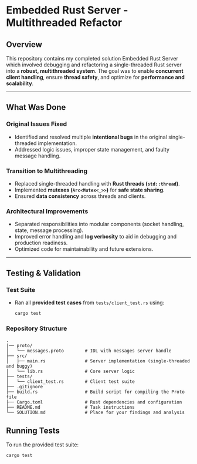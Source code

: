 # Embedded Rust Server - Multithreaded Refactor

##  Overview

This repository contains my completed solution Embedded Rust Server  which involved debugging and refactoring a single-threaded Rust server into a **robust, multithreaded system**. The goal was to enable **concurrent client handling**, ensure **thread safety**, and optimize for **performance and scalability**.

---

##  What Was Done

###  Original Issues Fixed

- Identified and resolved multiple **intentional bugs** in the original single-threaded implementation.
- Addressed logic issues, improper state management, and faulty message handling.

###  Transition to Multithreading

- Replaced single-threaded handling with **Rust threads (`std::thread`)**.
- Implemented **mutexes (`Arc<Mutex<_>>`)**  for **safe state sharing**.
- Ensured **data consistency** across threads and clients.

###  Architectural Improvements

- Separated responsibilities into modular components (socket handling, state, message processing).
- Improved error handling and **log verbosity** to aid in debugging and production readiness.
- Optimized code for maintainability and future extensions.

---

##  Testing & Validation

###  Test Suite

- Ran all **provided test cases** from `tests/client_test.rs` using:

  ```bash
  cargo test

### **Repository Structure**
```plaintext
.
|── proto/
│   └── messages.proto        # IDL with messages server handle
├── src/
│   ├── main.rs               # Server implementation (single-threaded and buggy)
│   └── lib.rs                # Core server logic
├── tests/
│   └── client_test.rs        # Client test suite
├── .gitignore
├── build.rs                  # Build script for compiling the Proto file
├── Cargo.toml                # Rust dependencies and configuration
├── README.md                 # Task instructions
└── SOLUTION.md               # Place for your findings and analysis
```

## Running Tests

To run the provided test suite:

```bash
cargo test
```







